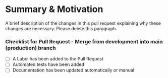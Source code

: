 # Summary & Motivation

A brief description of the changes in this pull request explaining why these changes are necessary. Please delete this paragraph.

### Checklist for Pull Request - Merge from development into main (production) branch

- [ ] A Label has been added to the Pull Request
- [ ] Automated tests have been added
- [ ] Documentation has been updated automatically or manual
